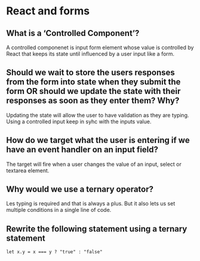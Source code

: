 # React and forms
## What is a ‘Controlled Component’?
A controlled componenet is input form element whose value is controlled by React that keeps its state until influenced by a user input like a form. 
## Should we wait to store the users responses from the form into state when they submit the form OR should we update the state with their responses as soon as they enter them? Why?
Updating the state will allow the user to have validation as they are typing. Using a controlled input keep in syhc with the inputs value.


## How do we target what the user is entering if we have an event handler on an input field?
The target will fire when a user changes the value of an input, select or textarea element.
## Why would we use a ternary operator?
Les typing is required and that is always a plus. But it also lets us set multiple conditions in a single line of code. 
## Rewrite the following statement using a ternary statement
`let x.y = x === y ? "true" : "false"`